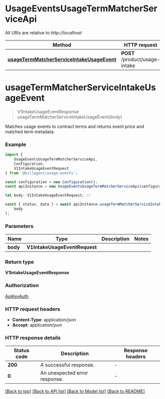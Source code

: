 # UsageEventsUsageTermMatcherServiceApi

All URIs are relative to *http://localhost*

|Method | HTTP request | Description|
|------------- | ------------- | -------------|
|[**usageTermMatcherServiceIntakeUsageEvent**](#usagetermmatcherserviceintakeusageevent) | **POST** /product/usage-intake | Process a usage event|

# **usageTermMatcherServiceIntakeUsageEvent**
> V1IntakeUsageEventResponse usageTermMatcherServiceIntakeUsageEvent(body)

Matches usage events to contract terms and returns event price and matched term metadata.

### Example

```typescript
import {
    UsageEventsUsageTermMatcherServiceApi,
    Configuration,
    V1IntakeUsageEventRequest
} from '@billagent/usage-events';

const configuration = new Configuration();
const apiInstance = new UsageEventsUsageTermMatcherServiceApi(configuration);

let body: V1IntakeUsageEventRequest; //

const { status, data } = await apiInstance.usageTermMatcherServiceIntakeUsageEvent(
    body
);
```

### Parameters

|Name | Type | Description  | Notes|
|------------- | ------------- | ------------- | -------------|
| **body** | **V1IntakeUsageEventRequest**|  | |


### Return type

**V1IntakeUsageEventResponse**

### Authorization

[ApiKeyAuth](../README.md#ApiKeyAuth)

### HTTP request headers

 - **Content-Type**: application/json
 - **Accept**: application/json


### HTTP response details
| Status code | Description | Response headers |
|-------------|-------------|------------------|
|**200** | A successful response. |  -  |
|**0** | An unexpected error response. |  -  |

[[Back to top]](#) [[Back to API list]](../README.md#documentation-for-api-endpoints) [[Back to Model list]](../README.md#documentation-for-models) [[Back to README]](../README.md)

